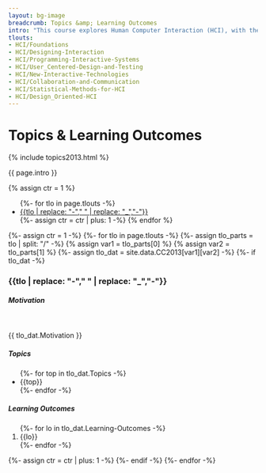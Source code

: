 ```yaml
---
layout: bg-image
breadcrumb: Topics &amp; Learning Outcomes
intro: "This course explores Human Computer Interaction (HCI), with the following knowledge areas (click on one to jump to details):"
tlouts:
- HCI/Foundations
- HCI/Designing-Interaction
- HCI/Programming-Interactive-Systems
- HCI/User_Centered-Design-and-Testing 
- HCI/New-Interactive-Technologies
- HCI/Collaboration-and-Communication
- HCI/Statistical-Methods-for-HCI
- HCI/Design_Oriented-HCI
---
```

# Topics &amp; Learning Outcomes

{% include topics2013.html %}

{{ page.intro }}

{% assign ctr = 1 %}
<ul>
{%- for tlo in page.tlouts -%}
	<li><a href="#know{{ctr}}">{{tlo | replace: "-"," " | replace: "_","-"}}</a></li>
	{%- assign ctr  = ctr | plus: 1 -%}
{% endfor %}
</ul>

{%- assign ctr = 1 -%}
{%- for tlo in page.tlouts -%}
  {%- assign tlo_parts = tlo | split: "/" -%}
  {% assign var1 = tlo_parts[0] %}
  {% assign var2 = tlo_parts[1] %}
  {%- assign tlo_dat = site.data.CC2013[var1][var2] -%}
  {%- if tlo_dat -%}
	<div class="card" id="know{{ctr}}">
	<div class="card-header">
	  <h3>{{tlo | replace: "-"," " | replace: "_","-"}}</h3>
	</div>
	<div class="card-body">
	  <div class="row mx-1">
	    <h5>Motivation</h5>
	    <br/>
	    <p>
		{{ tlo_dat.Motivation }}
	    </p>
	  </div>
	  <div class="row">
	    <div class="col-md-6">
	      <h5>Topics</h5>
	      <ul>
	      {%- for top in tlo_dat.Topics -%}
		 <li>{{top}}</li>
	      {%- endfor -%}
	      </ul>
	    </div>
	    <div class="col-md-6">
	      <h5>Learning Outcomes</h5>
	      <ol>
	      {%- for lo in tlo_dat.Learning-Outcomes -%}
		 <li>{{lo}}</li>
	      {%- endfor -%}
	      </ol>
	    </div>
	</div>
	</div>
	</div>
	{%- assign ctr  = ctr | plus: 1 -%}
  {%- endif -%}
{%- endfor -%}
